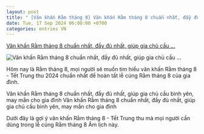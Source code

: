 ```yaml
---
layout: post
title: " [Văn khấn Rằm tháng 8] Văn khấn Rằm tháng 8 chuẩn nhất, đầy đủ nhất, giúp gia chủ cầu ..."
date: Tue, 17 Sep 2024 06:00:00 +0700
categories: entries VN
---
```

[Văn khấn Rằm tháng 8 chuẩn nhất, đầy đủ nhất, giúp gia chủ cầu ...](https://danviet.vn/van-khan-ram-thang-8-chuan-nhat-day-du-nhat-giup-gia-chu-cau-binh-yen-may-man-cho-gia-dinh-20240916235910613.htm)

![Văn khấn Rằm tháng 8 chuẩn nhất, đầy đủ nhất, giúp gia chủ cầu ...](https://danviet.mediacdn.vn/zoom/600_315/296231569849192448/2024/9/16/van-khan-cung-ram-thang-8-ds-1726505027172267022837-126-0-456-630-crop-17265058588501948672739.jpg)

Hôm nay là Rằm tháng 8, mọi người sẽ muốn tim hiểu văn khấn Rằm tháng 8 - Tết Trung thu 2024 chuẩn nhất để hoàn tất lễ cúng Rằm tháng 8 của gia đình.

Văn khấn Rằm tháng 8 chuẩn nhất, đầy đủ nhất, giúp gia chủ cầu bình yên, may mắn cho gia đình Văn khấn Rằm tháng 8 chuẩn nhất, đầy đủ nhất, giúp gia chủ cầu bình yên, may mắn cho gia đình

Dưới đây là gợi ý văn khấn Rằm tháng 8 - Tết Trung thu mà mọi người cần dùng trong lễ cúng Rằm tháng 8 Âm lịch này.

